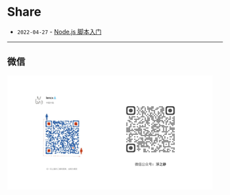 # Share

- `2022-04-27` - [Node.js 脚本入门](./Nodejs)

---

## 微信

<img src="./qrcode.png" width="480" />

